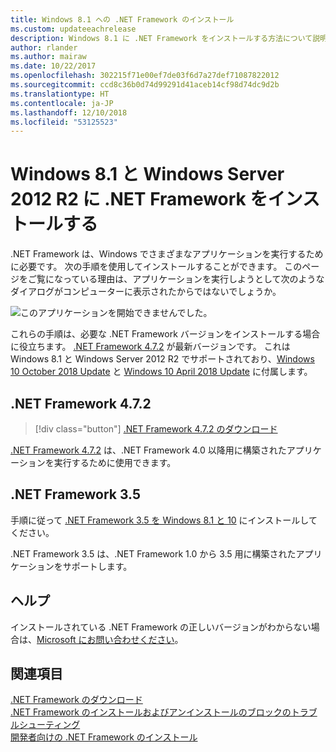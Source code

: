```yaml
---
title: Windows 8.1 への .NET Framework のインストール
ms.custom: updateeachrelease
description: Windows 8.1 に .NET Framework をインストールする方法について説明します
author: rlander
ms.author: mairaw
ms.date: 10/22/2017
ms.openlocfilehash: 302215f71e00ef7de03f6d7a27def71087822012
ms.sourcegitcommit: ccd8c36b0d74d99291d41aceb14cf98d74dc9d2b
ms.translationtype: HT
ms.contentlocale: ja-JP
ms.lasthandoff: 12/10/2018
ms.locfileid: "53125523"
---
```

# <a name="install-the-net-framework-on-windows-81-and-windows-server-2012-r2"></a>Windows 8.1 と Windows Server 2012 R2 に .NET Framework をインストールする

.NET Framework は、Windows でさまざまなアプリケーションを実行するために必要です。 次の手順を使用してインストールすることができます。 このページをご覧になっている理由は、アプリケーションを実行しようとして次のようなダイアログがコンピューターに表示されたからではないでしょうか。

![このアプリケーションを開始できませんでした。](./media/this-application-could-not-be-started.png)

これらの手順は、必要な .NET Framework バージョンをインストールする場合に役立ちます。 [.NET Framework 4.7.2](https://go.microsoft.com/fwlink/?LinkID=863255) が最新バージョンです。 これは Windows 8.1 と Windows Server 2012 R2 でサポートされており、[Windows 10 October 2018 Update](https://support.microsoft.com/en-us/help/4028685/windows-10-get-the-update) と [Windows 10 April 2018 Update](https://www.microsoft.com/software-download/windows10) に付属します。

## <a name="net-framework-472"></a>.NET Framework 4.7.2

> [!div class="button"]
> [.NET Framework 4.7.2 のダウンロード](https://www.microsoft.com/net/download/thank-you/net472?utm_source=ms-docs&utm_medium=referral)

[.NET Framework 4.7.2](https://go.microsoft.com/fwlink/?LinkID=863255) は、.NET Framework 4.0 以降用に構築されたアプリケーションを実行するために使用できます。

## <a name="net-framework-35"></a>.NET Framework 3.5

手順に従って [.NET Framework 3.5 を Windows 8.1 と 10](dotnet-35-windows-10.md) にインストールしてください。

.NET Framework 3.5 は、.NET Framework 1.0 から 3.5 用に構築されたアプリケーションをサポートします。

## <a name="help"></a>ヘルプ

インストールされている .NET Framework の正しいバージョンがわからない場合は、[Microsoft にお問い合わせください](mailto:dotnet-install-help@service.microsoft.com?subject=Install-Help)。

## <a name="see-also"></a>関連項目

[.NET Framework のダウンロード](https://www.microsoft.com/net/download/framework?utm_source=ms-docs&utm_medium=referral)   
[.NET Framework のインストールおよびアンインストールのブロックのトラブルシューティング](troubleshoot-blocked-installations-and-uninstallations.md)   
[開発者向けの .NET Framework のインストール](guide-for-developers.md)
